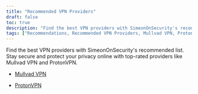 ```yaml
---
title: "Recommended VPN Providers"
draft: false
toc: true
description: "Find the best VPN providers with SimeonOnSecurity's recommended list. Stay secure and protect your privacy online with top-rated providers like Mullvad VPN and ProtonVPN."
tags: ["Recommendations, Recommended VPN Providers, Mullvad VPN, ProtonVPN, Virtual Private Network, Privacy, Online Security"]
---
```


Find the best VPN providers with SimeonOnSecurity's recommended list. Stay secure and protect your privacy online with top-rated providers like Mullvad VPN and ProtonVPN.

- [Mullvad VPN](https://mullvad.net/en/) 

- [ProtonVPN](https://protonvpn.com/)